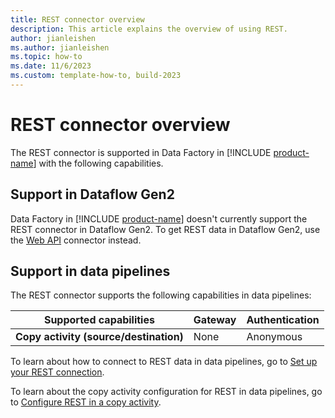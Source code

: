 ```yaml
---
title: REST connector overview
description: This article explains the overview of using REST.
author: jianleishen
ms.author: jianleishen
ms.topic: how-to
ms.date: 11/6/2023
ms.custom: template-how-to, build-2023
---
```


# REST connector overview

The REST connector is supported in Data Factory in [!INCLUDE [product-name](../includes/product-name.md)] with the following capabilities.

## Support in Dataflow Gen2

Data Factory in [!INCLUDE [product-name](../includes/product-name.md)] doesn't currently support the REST connector in Dataflow Gen2. To get REST data in Dataflow Gen2, use the [Web API](/power-query/connectors/web/web) connector instead.

## Support in data pipelines

The REST connector supports the following capabilities in data pipelines:

| Supported capabilities | Gateway | Authentication |
| --- | --- | ---|
| **Copy activity (source/destination)** | None | Anonymous|

To learn about how to connect to REST data in data pipelines, go to [Set up your REST connection](connector-rest.md#set-up-your-connection-in-a-data-pipeline).

To learn about the copy activity configuration for REST in data pipelines, go to [Configure REST in a copy activity](connector-rest-copy-activity.md).
